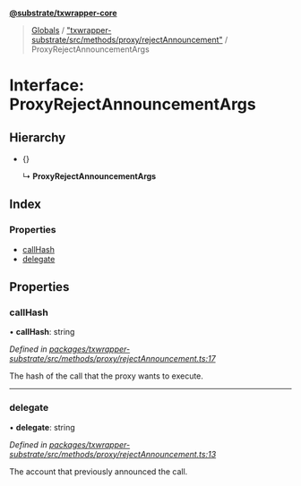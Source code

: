 **[@substrate/txwrapper-core](../README.md)**

> [Globals](../globals.md) / ["txwrapper-substrate/src/methods/proxy/rejectAnnouncement"](../modules/_txwrapper_substrate_src_methods_proxy_rejectannouncement_.md) / ProxyRejectAnnouncementArgs

# Interface: ProxyRejectAnnouncementArgs

## Hierarchy

* {}

  ↳ **ProxyRejectAnnouncementArgs**

## Index

### Properties

* [callHash](_txwrapper_substrate_src_methods_proxy_rejectannouncement_.proxyrejectannouncementargs.md#callhash)
* [delegate](_txwrapper_substrate_src_methods_proxy_rejectannouncement_.proxyrejectannouncementargs.md#delegate)

## Properties

### callHash

•  **callHash**: string

*Defined in [packages/txwrapper-substrate/src/methods/proxy/rejectAnnouncement.ts:17](https://github.com/paritytech/txwrapper-core/blob/731a943/packages/txwrapper-substrate/src/methods/proxy/rejectAnnouncement.ts#L17)*

The hash of the call that the proxy wants to execute.

___

### delegate

•  **delegate**: string

*Defined in [packages/txwrapper-substrate/src/methods/proxy/rejectAnnouncement.ts:13](https://github.com/paritytech/txwrapper-core/blob/731a943/packages/txwrapper-substrate/src/methods/proxy/rejectAnnouncement.ts#L13)*

The account that previously announced the call.
